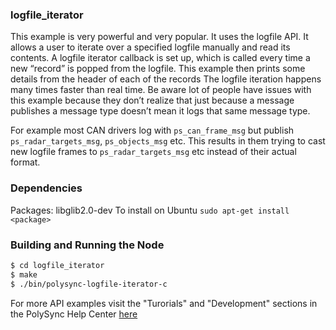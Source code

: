 ### logfile_iterator
This example is very powerful and very popular. It uses the logfile API.
It allows a user to iterate over a specified logfile manually and read its contents.
A logfile iterator callback is set up, which is called every time a new “record” is popped from the logfile. 
This example then prints some details from the header of each of the records
The logfile iteration happens many times faster than real time.
Be aware lot of people have issues with this example because they don’t realize that just because a message publishes 
a message type doesn’t mean it logs that same message type. 

For example most CAN drivers log with `ps_can_frame_msg` but publish `ps_radar_targets_msg`, `ps_objects_msg` etc. 
This results in them trying to cast new logfile frames to `ps_radar_targets_msg` etc instead of their actual format.

### Dependencies
Packages: libglib2.0-dev
To install on Ubuntu
`sudo apt-get install <package>`

### Building and Running the Node
```bash
$ cd logfile_iterator
$ make
$ ./bin/polysync-logfile-iterator-c 
```

For more API examples visit the "Turorials" and "Development" sections in the PolySync Help Center [here](https://help.polysync.io/articles/)
